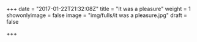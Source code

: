 +++
date = "2017-01-22T21:32:08Z"
title = "It was a pleasure"
weight = 1
showonlyimage = false
image = "img/fulls/it was a pleasure.jpg"
draft = false

+++
